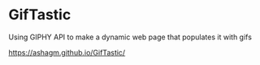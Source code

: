 # GifTastic
Using GIPHY API to make a dynamic web page that populates it with gifs

https://ashagm.github.io/GifTastic/
